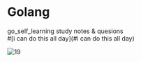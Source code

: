 # Golang
go_self_learning 
study notes & quesions  
#[i can do this all day](#i can do this all day)

![19](https://user-images.githubusercontent.com/124338898/226287054-b1e3c1d9-6ad0-4e86-a4b8-b4ad9eafb48b.jpg)
